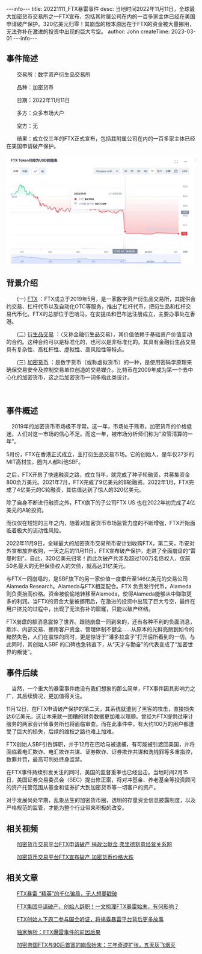 ---info---
title: 20221111_FTX暴雷事件
desc: 当地时间2022年11月11日，全球最大加密货币交易所之一FTX宣布，包括其附属公司在内的一百多家主体已经在美国申请破产保护。320亿美元归零！其崩盘的根本原因在于FTX的资金被大量挪用，无法弥补在激进的投资中出现的巨大亏空。
author: John
createTime: 2023-03-01
---info---

## 事件简述
　　交易所：数字资产衍生品交易所
  
　　品种：加密货币
  
　　日期：2022年11月11日
  
　　多方：众多市场大户
  
　　空方：无

　　结果：成立仅三年的FTX正式宣布，包括其附属公司在内的一百多家主体已经在美国申请破产保护。

![ni](/assets/images/ftx.jpg)

## 背景介绍

　　(一) [FTX](https://baike.baidu.com/item/FTX/10078739?fr=aladdin) ：FTX成立于2019年5月，是一家数字资产衍生品交易所，其提供合约交易、杠杆代币以及自动化OTC等服务，推出了杠杆代币，把衍生品和杠杆交易代币化。FTX的总部位于巴哈马，在安提瓜和巴布达注册成立，主要办事处在香港。

　　(二) [衍生品交易](https://baike.baidu.com/item/%E9%87%91%E8%9E%8D%E8%A1%8D%E7%94%9F%E5%93%81%E4%BA%A4%E6%98%93?fromtitle=%E8%A1%8D%E7%94%9F%E5%93%81%E4%BA%A4%E6%98%93&fromid=7133516&fromModule=lemma_search-box) ：（又称金融衍生品交易），其价值依赖于基础资产价值变动的合约。这种合约可以是标准化的，也可以是非标准化的。其具有金融衍生品交易具有复杂性、高杠杆性、虚拟性、高风险性等特点。

　　(三) [加密货币](https://baike.baidu.com/item/%E5%8A%A0%E5%AF%86%E8%B4%A7%E5%B8%81/22415288?fromModule=lemma_search-box) ：是数字货币（或称虚拟货币）的一种，是使用密码学原理来确保交易安全及控制交易单位创造的交易媒介。比特币在2009年成为第一个去中心化的加密货币，这之后加密货币一词多指此类设计。

　
## 事件概述

　2019年的加密货币市场极不寻常。这一年，市场处于熊市，加密货币的价格低迷，人们对这一市场的信心不足。而这一年，被市场分析师们称为“监管清算的一年”。

  5月份，FTX在香港正式成立，主打衍生品交易市场。它的创始人，是年仅27岁的MIT高材生，圈内人都叫他SBF。

  之后，FTX开启了快速融资之路，成立当年，就完成了种子轮融资，共募集资金800余万美元。2021年7月，FTX完成了9亿美元的B轮融资。2022年1月，FTX完成了4亿美元的C轮融资，其估值达到了惊人的320亿美元。

  除了自身不断进行融资之外，FTX旗下的子公司FTX US 也在2022年初完成了4亿美元的A轮投资。

  而仅仅在短短的三年之内，随着对加密货币市场监管力度的不断增强，FTX开始面临着极大的流动性风险。

  2022年11月9日，全球最大的加密货币交易所币安计划收购FTX，第二天，币安对外宣布放弃收购，一天之后的11月11日，FTX宣布破产保护，走进了全面崩盘的“雷曼时刻”。自此，320亿美元归零！而此次破产共涉及超过100万名债权人，仅前50名最大的无担保债权人的欠债，就高达31亿美元。

  与FTX一同崩塌的，是SBF旗下的另一家价值一度攀升至146亿美元的交易公司Alameda Research。Alameda与FTX相互配合。FTX 负责发行代币，Alameda则负责抬高价格。资金被偷偷地转移至Alameda，使得Alameda能够从中赚取更多的利润。当FTX的资金大量被挪用后，在激进的投资中出现了巨大亏空，最终在用户挤兑的过程中，出现了无法弥补的窟窿，只能以破产终结。

  FTX崩盘的额消息震惊了世界。跟随崩盘一同到来的，还有各种不利的负面消息，欺诈、内部交易、挪用客户资金、管理体制不健全……从原本的光鲜亮丽到如今的黯然失色，人们在震惊的同时，更是惊讶于“潘多拉盒子”打开后所看到的一切。与此同时，其创始人SBF 的口碑也急转直下，从“天才与勤奋”的代表变成了“加密世界的叛徒”。


## 事件后续
　当然，一个重大的暴雷事件绝没有我们想象的那么简单，FTX事件因其影响力之广，其后续情况，更加值得关注。

  11月12日，在FTX申请破产保护的第二天，其系统就遭到了黑客的攻击，直接损失达6亿美元，这让本来就一团糟的财务数据更加难以理顺。曾经为FTX提供过审计服务的两家会计师事务所也将面临审查。而在此事件中，有大约100万的用户都遭受了巨大的损失，后续的维权之路也难上加难。

  FTX创始人SBF引咎辞职，并于12月在巴哈马被逮捕，有可能被引渡回美国，并将面临着电汇欺诈、电汇欺诈共谋、证券欺诈、证券欺诈共谋和洗钱罪等多重指控，数罪并罚，最高可判处终身监禁。

  在FTX事件持续引发关注的同时，美国的监督重拳也已经出击。当地时间2月15日，美国证券交易委员会（SEC）提出修正案，将对冲基金、养老基金等投资顾问的资产托管范围从基金和证券扩大到加密货币等一切客户的资产。

  对于发展尚处早期，乱象丛生的加密货币圈，透明的存量资金信息披露制度，以及严格规范的监管，才能为整个行业带来积极的改变。

## 相关视频
 
　　[加密货币交易平台FTX申请破产 捐政治献金 弗里德刻意经营关系网](http://tv.cctv.com/2022/12/12/VIDEfb99TKSXyTtTBK0UmQbi221212.shtml)
			
　　[加密货币交易平台FTX宣布破产 加密货币价格大跌](https://haokan.baidu.com/v?pd=wisenatural&vid=14470718943257769306)

## 相关文章

　　[FTX暴雷 “精英”的千亿骗局，无人想要戳破](https://finance.sina.com.cn/stock/2022-12-20/doc-imxxhwte0669410.shtml)
			 
　　[FTX集团申请破产，创始人辞职！一文梳理FTX暴雷始末，有何影响？](https://baijiahao.baidu.com/s?id=1749256787549932363&wfr=spider&for=pc )
			 
　　[FTX创始人下周二参与国会听证，将揭露暴雷平台背后更多故事](https://baijiahao.baidu.com/s?id=1751870920052934449&wfr=spider&for=pc )
			 
　　[独家解析：FTX爆雷事件的前因后果](https://www.huxiu.com/article/736848.html )
			 
　　[加密帝国FTX与90后首富的崩盘始末：三年奇迹扩张，五天灰飞烟灭](https://baijiahao.baidu.com/s?id=1750430052900225005&wfr=spider&for=pc)
			 
　
